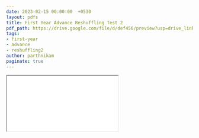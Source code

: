 ```yaml
---
date: 2023-02-15 00:00:00  +0530
layout: pdfs
title: First Year Advance Reshuffling Test 2 
pdf_path: https://drive.google.com/file/d/def456/preview?usp=drive_link
tags: 
- first-year
- advance
- reshuffling2
author: parthnikam
paginate: true
---
```


<iframe class="embed-pdf" src="{{ page.pdf_path }}#toolbar=0" seamless="seamless" scrolling="no" style="overflow:hidden"></iframe>
